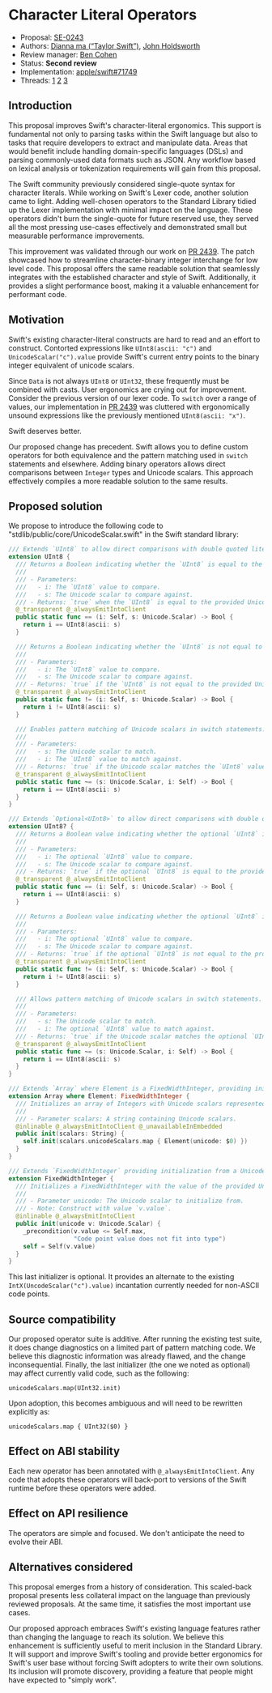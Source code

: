 # Character Literal Operators

* Proposal: [SE-0243](0243-character-operators.md)
* Authors: [Dianna ma (“Taylor Swift”)](https://github.com/kelvin13), [John Holdsworth](https://github.com/johnno1962)
* Review manager: [Ben Cohen](https://github.com/airspeedswift)
* Status: **Second review** 
* Implementation: [apple/swift#71749](https://github.com/apple/swift/pull/71749)
* Threads: [1](https://forums.swift.org/t/prepitch-character-integer-literals/10442) [2](https://forums.swift.org/t/se-0243-codepoint-and-character-literals/21188) [3](https://forums.swift.org/t/single-quoted-character-literals-why-yes-again/61898)

## Introduction

This proposal improves Swift's character-literal ergonomics. This support is fundamental not only to parsing tasks within the Swift language but also to tasks that require developers to extract and manipulate data. Areas that would benefit include handling domain-specific languages (DSLs) and parsing commonly-used data formats such as JSON. Any workflow based on lexical analysis or tokenization requirements will gain from this proposal.

The Swift community previously considered single-quote syntax for character literals. While working on Swift's Lexer code, another solution came to light.  Adding well-chosen operators to the Standard Library tidied up the Lexer implementation with minimal impact on the language. These operators didn't burn the single-quote for future reserved use, they served all the most pressing use-cases effectively and demonstrated small but measurable performance improvements.

This improvement was validated through our work on [PR 2439](https://github.com/apple/swift-syntax/pull/2439#issuecomment-1922292277). The patch showcased how to streamline character-binary integer interchange for low level code. This proposal offers the same readable solution that seamlessly integrates with the established character and style of Swift. Additionally, it provides a slight performance boost, making it a valuable enhancement for performant code.

## Motivation

Swift's existing character-literal constructs are hard to read and an effort to construct. Contorted expressions like `UInt8(ascii: "c")` and `UnicodeScalar("c").value` provide Swift's current entry points to the binary integer equivalent of unicode scalars.

Since `Data` is not always `UInt8` or `UInt32`, these frequently must be combined with casts. User ergonomics are crying out for improvement. Consider the previous version of our lexer code. To `switch` over a range of values, our implementation in [PR 2439](https://github.com/apple/swift-syntax/pull/2439#issuecomment-1922292277) was cluttered with ergonomically unsound expressions like the previously mentioned `UInt8(ascii: "x")`.

Swift deserves better.

Our proposed change has precedent. Swift allows you to define custom operators for both equivalence and the pattern matching used in `switch` statements and elsewhere. Adding binary operators allows direct comparisons between `Integer` types and Unicode scalars. This approach effectively compiles a more readable solution to the same results.

## Proposed solution

We propose to introduce the following code to "stdlib/public/core/UnicodeScalar.swift" in the Swift standard library:

```Swift
/// Extends `UInt8` to allow direct comparisons with double quoted literals.
extension UInt8 {
  /// Returns a Boolean indicating whether the `UInt8` is equal to the provided Unicode scalar.
  ///
  /// - Parameters:
  ///   - i: The `UInt8` value to compare.
  ///   - s: The Unicode scalar to compare against.
  /// - Returns: `true` when the `UInt8` is equal to the provided Unicode scalar; otherwise, `false`.
  @_transparent @_alwaysEmitIntoClient
  public static func == (i: Self, s: Unicode.Scalar) -> Bool {
    return i == UInt8(ascii: s)
  }

  /// Returns a Boolean indicating whether the `UInt8` is not equal to the provided Unicode scalar.
  ///
  /// - Parameters:
  ///   - i: The `UInt8` value to compare.
  ///   - s: The Unicode scalar to compare against.
  /// - Returns: `true` if the `UInt8` is not equal to the provided Unicode scalar; otherwise, `false`.
  @_transparent @_alwaysEmitIntoClient
  public static func != (i: Self, s: Unicode.Scalar) -> Bool {
    return i != UInt8(ascii: s)
  }

  /// Enables pattern matching of Unicode scalars in switch statements.
  ///
  /// - Parameters:
  ///   - s: The Unicode scalar to match.
  ///   - i: The `UInt8` value to match against.
  /// - Returns: `true` if the Unicode scalar matches the `UInt8` value; otherwise, `false`.
  @_transparent @_alwaysEmitIntoClient
  public static func ~= (s: Unicode.Scalar, i: Self) -> Bool {
    return i == UInt8(ascii: s)
  }
}

/// Extends `Optional<UInt8>` to allow direct comparisons with double quoted literals.
extension UInt8? {
  /// Returns a Boolean value indicating whether the optional `UInt8` is equal to the provided Unicode scalar.
  ///
  /// - Parameters:
  ///   - i: The optional `UInt8` value to compare.
  ///   - s: The Unicode scalar to compare against.
  /// - Returns: `true` if the optional `UInt8` is equal to the provided Unicode scalar; otherwise, `false`.
  @_transparent @_alwaysEmitIntoClient
  public static func == (i: Self, s: Unicode.Scalar) -> Bool {
    return i == UInt8(ascii: s)
  }

  /// Returns a Boolean value indicating whether the optional `UInt8` is not equal to the provided Unicode scalar.
  ///
  /// - Parameters:
  ///   - i: The optional `UInt8` value to compare.
  ///   - s: The Unicode scalar to compare against.
  /// - Returns: `true` if the optional `UInt8` is not equal to the provided Unicode scalar; otherwise, `false`.
  @_transparent @_alwaysEmitIntoClient
  public static func != (i: Self, s: Unicode.Scalar) -> Bool {
    return i != UInt8(ascii: s)
  }

  /// Allows pattern matching of Unicode scalars in switch statements.
  ///
  /// - Parameters:
  ///   - s: The Unicode scalar to match.
  ///   - i: The optional `UInt8` value to match against.
  /// - Returns: `true` if the Unicode scalar matches the optional `UInt8` value; otherwise, `false`.
  @_transparent @_alwaysEmitIntoClient
  public static func ~= (s: Unicode.Scalar, i: Self) -> Bool {
    return i == UInt8(ascii: s)
  }
}

/// Extends `Array` where Element is a FixedWidthInteger, providing initialization from a string of Unicode scalars.
extension Array where Element: FixedWidthInteger {
  /// Initializes an array of Integers with Unicode scalars represented by the provided string.
  ///
  /// - Parameter scalars: A string containing Unicode scalars.
  @inlinable @_alwaysEmitIntoClient @_unavailableInEmbedded
  public init(scalars: String) {
    self.init(scalars.unicodeScalars.map { Element(unicode: $0) })
  }
}

/// Extends `FixedWidthInteger` providing initialization from a Unicode scalar.
extension FixedWidthInteger {
  /// Initializes a FixedWidthInteger with the value of the provided Unicode scalar.
  ///
  /// - Parameter unicode: The Unicode scalar to initialize from.
  /// - Note: Construct with value `v.value`.
  @inlinable @_alwaysEmitIntoClient
  public init(unicode v: Unicode.Scalar) {
    _precondition(v.value <= Self.max,
                  "Code point value does not fit into type")
    self = Self(v.value)
  }
}
```

This last initializer is optional. It provides an alternate to the existing `IntX(UncodeScalar("c").value)` incantation currently needed for non-ASCII code points.

## Source compatibility

Our proposed operator suite is additive. After running the existing test suite, it does change diagnostics on a limited part of pattern matching code. We believe this diagnostic information was already flawed, and the change inconsequential. Finally, the last initializer (the one we noted as optional) may affect currently valid code, such as the following:

```
unicodeScalars.map(UInt32.init)
```

Upon adoption, this becomes ambiguous and will need to be rewritten explicitly as:

```
unicodeScalars.map { UInt32($0) }
```

## Effect on ABI stability

Each new operator has been annotated with `@_alwaysEmitIntoClient`. Any code that adopts these operators will back-port to versions of the Swift runtime before these operators were added.

## Effect on API resilience

The operators are simple and focused. We don't anticipate the need to evolve their ABI.

## Alternatives considered

This proposal emerges from a history of consideration. This scaled-back proposal presents less collateral impact on the language than previously reviewed proposals. At the same time, it satisfies the most important use cases.

Our proposed approach embraces Swift's existing language features rather than changing the language to reach its solution. We believe this enhancement is sufficiently useful to merit inclusion in the Standard Library. It will support and improve Swift's tooling and provide better ergonomics for Swift's user base without forcing Swift adopters to write their own solutions. Its inclusion will promote discovery, providing a feature that people might have expected to "simply work".
